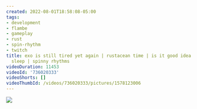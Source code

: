 ```yaml
---
created: 2022-08-01T18:58:08-05:00
tags:
- development
- flambe
- gameplay
- rust
- spin-rhythm
- twitch
title: exo is still tired yet again | rustacean time | is it good idea to code when
  sleep | spinny rhythms
videoDuration: 11453
videoId: '736020333'
videoShorts: []
videoThumbId: /videos/736020333/pictures/1578123006
---
```


![](20220801235808.jpg)
